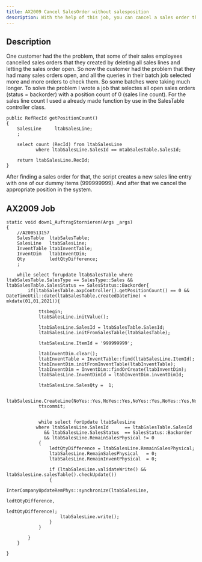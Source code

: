 ```yaml
---
title: AX2009 Cancel SalesOrder without salesposition
description: With the help of this job, you can cancel a sales order that has an empty salesline
---
```


## Description

One customer had the the problem, that some of their sales employees cancelled sales orders that they created by deleting all sales lines and letting the sales order open.
So now the customer had the problem that they had many sales orders open, and all the queries in their batch job selected more and more orders to check them. So some batches were taking much longer. To solve the problem I wrote a job that selectes all open sales orders (status = backorder) with a position count of 0 (sales line count). For the sales line count I used a already made function by use in the SalesTable controller class.

```text
public RefRecId getPositionCount()
{
    SalesLine     ltabSalesLine;
    ;

    select count (RecId) from ltabSalesLine
           where ltabSalesLine.SalesId == mtabSalesTable.SalesId;

    return ltabSalesLine.RecId;
}
```
After finding a sales order for that, the script creates a new sales line entry with one of our dummy items (999999999). And after that we cancel the appropriate position in the system.

## AX2009 Job

```text
static void down1_AuftragStornieren(Args _args)
{
    //A200513157
    SalesTable  ltabSalesTable;
    SalesLine   ltabSalesLine;
    InventTable ltabInventTable;
    InventDim   ltabInventDim;
    Qty         ledtQtyDifference;
    ;

    while select forupdate ltabSalesTable where  ltabSalesTable.SalesType == SalesType::Sales && ltabSalesTable.SalesStatus == SalesStatus::Backorder{
        if(ltabSalesTable.axpController().getPositionCount() == 0 && DateTimeUtil::date(ltabSalesTable.createdDateTime) < mkdate(01,01,2021)){

            ttsbegin;
            ltabSalesLine.initValue();

            ltabSalesLine.SalesId = ltabSalesTable.SalesId;
            ltabSalesLine.initFromSalesTable(ltabSalesTable);

            ltabSalesLine.ItemId = '999999999';

            ltabInventDim.clear();
            ltabInventTable = InventTable::find(ltabSalesLine.ItemId);
            ltabInventDim.initFromInventTable(ltabInventTable);
            ltabInventDim = InventDim::findOrCreate(ltabInventDim);
            ltabSalesLine.InventDimId = ltabInventDim.inventDimId;

            ltabSalesLine.SalesQty =  1;

            ltabSalesLine.CreateLine(NoYes::Yes,NoYes::Yes,NoYes::Yes,NoYes::Yes,NoYes::Yes,NoYes::Yes,NoYes::Yes);
            ttscommit;


            while select forUpdate ltabSalesLine
           where ltabSalesLine.SalesId      == ltabSalesTable.SalesId
              && ltabSalesLine.SalesStatus  == SalesStatus::Backorder
              && ltabSalesLine.RemainSalesPhysical != 0
            {
                ledtQtyDifference = ltabSalesLine.RemainSalesPhysical;
                ltabSalesLine.RemainSalesPhysical   = 0;
                ltabSalesLine.RemainInventPhysical  = 0;

                if (ltabSalesLine.validateWrite() && ltabSalesLine.salesTable().checkUpdate())
                {
                    InterCompanyUpdateRemPhys::synchronize(ltabSalesLine,
                                                           ledtQtyDifference,
                                                           ledtQtyDifference);
                    ltabSalesLine.write();
                }
            }

        }
    }

}
```
